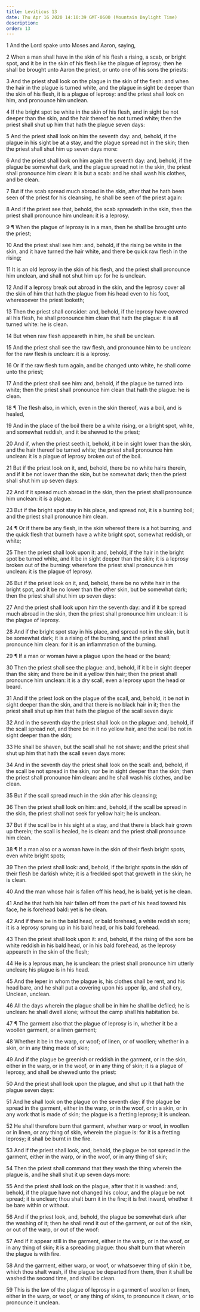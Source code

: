 ```yaml
---
title: Leviticus 13
date: Thu Apr 16 2020 14:10:39 GMT-0600 (Mountain Daylight Time)
description: 
order: 13
---
```


<p>1 And the Lord spake unto Moses and Aaron, saying,</p>
<p>
  2 When a man shall have in the skin of his flesh a rising, a scab, or bright
  spot, and it be in the skin of his flesh like the plague of leprosy; then he
  shall be brought unto Aaron the priest, or unto one of his sons the priests:
</p>
<p>
  3 And the priest shall look on the plague in the skin of the flesh: and when
  the hair in the plague is turned white, and the plague in sight be deeper than
  the skin of his flesh, it is a plague of leprosy: and the priest shall look on
  him, and pronounce him unclean.
</p>
<p>
  4 If the bright spot be white in the skin of his flesh, and in sight be not
  deeper than the skin, and the hair thereof be not turned white; then the
  priest shall shut up him that hath the plague seven days:
</p>
<p>
  5 And the priest shall look on him the seventh day: and, behold, if the plague
  in his sight be at a stay, and the plague spread not in the skin; then the
  priest shall shut him up seven days more:
</p>
<p>
  6 And the priest shall look on him again the seventh day: and, behold, if the
  plague be somewhat dark, and the plague spread not in the skin, the priest
  shall pronounce him clean: it is but a scab: and he shall wash his clothes,
  and be clean.
</p>
<p>
  7 But if the scab spread much abroad in the skin, after that he hath been seen
  of the priest for his cleansing, he shall be seen of the priest again:
</p>
<p>
  8 And if the priest see that, behold, the scab spreadeth in the skin, then the
  priest shall pronounce him unclean: it is a leprosy.
</p>
<p>
  9 &#xB6; When the plague of leprosy is in a man, then he shall be brought unto
  the priest;
</p>
<p>
  10 And the priest shall see him: and, behold, if the rising be white in the
  skin, and it have turned the hair white, and there be quick raw flesh in the
  rising;
</p>
<p>
  11 It is an old leprosy in the skin of his flesh, and the priest shall
  pronounce him unclean, and shall not shut him up: for he is unclean.
</p>
<p>
  12 And if a leprosy break out abroad in the skin, and the leprosy cover all
  the skin of him that hath the plague from his head even to his foot,
  wheresoever the priest looketh;
</p>
<p>
  13 Then the priest shall consider: and, behold, if the leprosy have covered
  all his flesh, he shall pronounce him clean that hath the plague: it is all
  turned white: he is clean.
</p>
<p>14 But when raw flesh appeareth in him, he shall be unclean.</p>
<p>
  15 And the priest shall see the raw flesh, and pronounce him to be unclean:
  for the raw flesh is unclean: it is a leprosy.
</p>
<p>
  16 Or if the raw flesh turn again, and be changed unto white, he shall come
  unto the priest;
</p>
<p>
  17 And the priest shall see him: and, behold, if the plague be turned into
  white; then the priest shall pronounce him clean that hath the plague: he is
  clean.
</p>
<p>
  18 &#xB6; The flesh also, in which, even in the skin thereof, was a boil, and
  is healed,
</p>
<p>
  19 And in the place of the boil there be a white rising, or a bright spot,
  white, and somewhat reddish, and it be shewed to the priest;
</p>
<p>
  20 And if, when the priest seeth it, behold, it be in sight lower than the
  skin, and the hair thereof be turned white; the priest shall pronounce him
  unclean: it is a plague of leprosy broken out of the boil.
</p>
<p>
  21 But if the priest look on it, and, behold, there be no white hairs therein,
  and if it be not lower than the skin, but be somewhat dark; then the priest
  shall shut him up seven days:
</p>
<p>
  22 And if it spread much abroad in the skin, then the priest shall pronounce
  him unclean: it is a plague.
</p>
<p>
  23 But if the bright spot stay in his place, and spread not, it is a burning
  boil; and the priest shall pronounce him clean.
</p>
<p>
  24 &#xB6; Or if there be any flesh, in the skin whereof there is a hot
  burning, and the quick flesh that burneth have a white bright spot, somewhat
  reddish, or white;
</p>
<p>
  25 Then the priest shall look upon it: and, behold, if the hair in the bright
  spot be turned white, and it be in sight deeper than the skin; it is a leprosy
  broken out of the burning: wherefore the priest shall pronounce him unclean:
  it is the plague of leprosy.
</p>
<p>
  26 But if the priest look on it, and, behold, there be no white hair in the
  bright spot, and it be no lower than the other skin, but be somewhat dark;
  then the priest shall shut him up seven days:
</p>
<p>
  27 And the priest shall look upon him the seventh day: and if it be spread
  much abroad in the skin, then the priest shall pronounce him unclean: it is
  the plague of leprosy.
</p>
<p>
  28 And if the bright spot stay in his place, and spread not in the skin, but
  it be somewhat dark; it is a rising of the burning, and the priest shall
  pronounce him clean: for it is an inflammation of the burning.
</p>
<p>29 &#xB6; If a man or woman have a plague upon the head or the beard;</p>
<p>
  30 Then the priest shall see the plague: and, behold, if it be in sight deeper
  than the skin; and there be in it a yellow thin hair; then the priest shall
  pronounce him unclean: it is a dry scall, even a leprosy upon the head or
  beard.
</p>
<p>
  31 And if the priest look on the plague of the scall, and, behold, it be not
  in sight deeper than the skin, and that there is no black hair in it; then the
  priest shall shut up him that hath the plague of the scall seven days:
</p>
<p>
  32 And in the seventh day the priest shall look on the plague: and, behold, if
  the scall spread not, and there be in it no yellow hair, and the scall be not
  in sight deeper than the skin;
</p>
<p>
  33 He shall be shaven, but the scall shall he not shave; and the priest shall
  shut up him that hath the scall seven days more:
</p>
<p>
  34 And in the seventh day the priest shall look on the scall: and, behold, if
  the scall be not spread in the skin, nor be in sight deeper than the skin;
  then the priest shall pronounce him clean: and he shall wash his clothes, and
  be clean.
</p>
<p>35 But if the scall spread much in the skin after his cleansing;</p>
<p>
  36 Then the priest shall look on him: and, behold, if the scall be spread in
  the skin, the priest shall not seek for yellow hair; he is unclean.
</p>
<p>
  37 But if the scall be in his sight at a stay, and that there is black hair
  grown up therein; the scall is healed, he is clean: and the priest shall
  pronounce him clean.
</p>
<p>
  38 &#xB6; If a man also or a woman have in the skin of their flesh bright
  spots, even white bright spots;
</p>
<p>
  39 Then the priest shall look: and, behold, if the bright spots in the skin of
  their flesh be darkish white; it is a freckled spot that groweth in the skin;
  he is clean.
</p>
<p>
  40 And the man whose hair is fallen off his head, he is bald; yet is he clean.
</p>
<p>
  41 And he that hath his hair fallen off from the part of his head toward his
  face, he is forehead bald: yet is he clean.
</p>
<p>
  42 And if there be in the bald head, or bald forehead, a white reddish sore;
  it is a leprosy sprung up in his bald head, or his bald forehead.
</p>
<p>
  43 Then the priest shall look upon it: and, behold, if the rising of the sore
  be white reddish in his bald head, or in his bald forehead, as the leprosy
  appeareth in the skin of the flesh;
</p>
<p>
  44 He is a leprous man, he is unclean: the priest shall pronounce him utterly
  unclean; his plague is in his head.
</p>
<p>
  45 And the leper in whom the plague is, his clothes shall be rent, and his
  head bare, and he shall put a covering upon his upper lip, and shall cry,
  Unclean, unclean.
</p>
<p>
  46 All the days wherein the plague shall be in him he shall be defiled; he is
  unclean: he shall dwell alone; without the camp shall his habitation be.
</p>
<p>
  47 &#xB6; The garment also that the plague of leprosy is in, whether it be a
  woollen garment, or a linen garment;
</p>
<p>
  48 Whether it be in the warp, or woof; of linen, or of woollen; whether in a
  skin, or in any thing made of skin;
</p>
<p>
  49 And if the plague be greenish or reddish in the garment, or in the skin,
  either in the warp, or in the woof, or in any thing of skin; it is a plague of
  leprosy, and shall be shewed unto the priest:
</p>
<p>
  50 And the priest shall look upon the plague, and shut up it that hath the
  plague seven days:
</p>
<p>
  51 And he shall look on the plague on the seventh day: if the plague be spread
  in the garment, either in the warp, or in the woof, or in a skin, or in any
  work that is made of skin; the plague is a fretting leprosy; it is unclean.
</p>
<p>
  52 He shall therefore burn that garment, whether warp or woof, in woollen or
  in linen, or any thing of skin, wherein the plague is: for it is a fretting
  leprosy; it shall be burnt in the fire.
</p>
<p>
  53 And if the priest shall look, and, behold, the plague be not spread in the
  garment, either in the warp, or in the woof, or in any thing of skin;
</p>
<p>
  54 Then the priest shall command that they wash the thing wherein the plague
  is, and he shall shut it up seven days more:
</p>
<p>
  55 And the priest shall look on the plague, after that it is washed: and,
  behold, if the plague have not changed his colour, and the plague be not
  spread; it is unclean; thou shalt burn it in the fire; it is fret inward,
  whether it be bare within or without.
</p>
<p>
  56 And if the priest look, and, behold, the plague be somewhat dark after the
  washing of it; then he shall rend it out of the garment, or out of the skin,
  or out of the warp, or out of the woof:
</p>
<p>
  57 And if it appear still in the garment, either in the warp, or in the woof,
  or in any thing of skin; it is a spreading plague: thou shalt burn that
  wherein the plague is with fire.
</p>
<p>
  58 And the garment, either warp, or woof, or whatsoever thing of skin it be,
  which thou shalt wash, if the plague be departed from them, then it shall be
  washed the second time, and shall be clean.
</p>
<p>
  59 This is the law of the plague of leprosy in a garment of woollen or linen,
  either in the warp, or woof, or any thing of skins, to pronounce it clean, or
  to pronounce it unclean.
</p>
